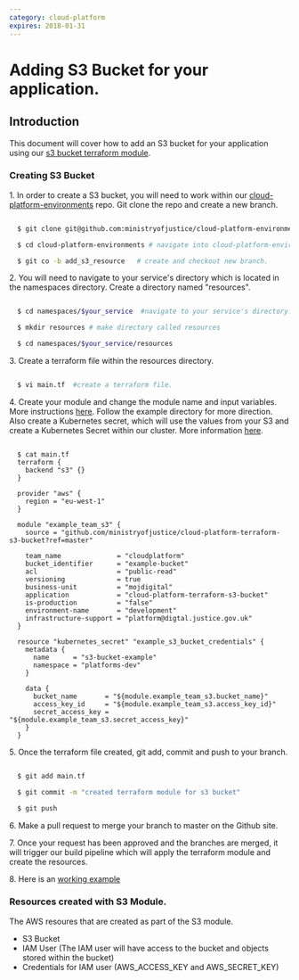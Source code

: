 ```yaml
---
category: cloud-platform
expires: 2018-01-31
---
```


# Adding S3 Bucket for your application.

## Introduction
This document will cover how to add an S3 bucket for your application using our [s3 bucket terraform module](https://github.com/ministryofjustice/cloud-platform-terraform-s3-bucket).


### Creating S3 Bucket

1\. In order to create a S3 bucket, you will need to work within our [cloud-platform-environments](https://github.com/ministryofjustice/cloud-platform-environments) repo. Git clone the repo and create a new branch.

```bash

  $ git clone git@github.com:ministryofjustice/cloud-platform-environments.git #git clone repo

  $ cd cloud-platform-environments # navigate into cloud-platform-environments directory.

  $ git co -b add_s3_resource   # create and checkout new branch.

```

2\. You will need to navigate to your service's directory which is located in the namespaces directory. Create a directory named "resources".

```bash

  $ cd namespaces/$your_service  #navigate to your service's directory.

  $ mkdir resources # make directory called resources

  $ cd namespaces/$your_service/resources

```

3\. Create a terraform file within the resources directory.

```bash

  $ vi main.tf  #create a terraform file.

```

4\. Create your module and change the module name and input variables. More instructions [here](https://github.com/ministryofjustice/cloud-platform-terraform-s3-bucket). Follow the example directory for more direction. Also create a Kubernetes secret, which will use the values from your S3 and create a Kubernetes Secret within our cluster. More information [here](https://www.terraform.io/docs/providers/kubernetes/r/secret.html).


```hcl

  $ cat main.tf
  terraform {
    backend "s3" {}
  }

  provider "aws" {
    region = "eu-west-1"
  }

  module "example_team_s3" {
    source = "github.com/ministryofjustice/cloud-platform-terraform-s3-bucket?ref=master"

    team_name              = "cloudplatform"
    bucket_identifier      = "example-bucket"
    acl                    = "public-read"
    versioning             = true
    business-unit          = "mojdigital"
    application            = "cloud-platform-terraform-s3-bucket"
    is-production          = "false"
    environment-name       = "development"
    infrastructure-support = "platform@digtal.justice.gov.uk"
  }

  resource "kubernetes_secret" "example_s3_bucket_credentials" {
    metadata {
      name      = "s3-bucket-example"
      namespace = "platforms-dev"
    }

    data {
      bucket_name       = "${module.example_team_s3.bucket_name}"
      access_key_id     = "${module.example_team_s3.access_key_id}"
      secret_access_key = "${module.example_team_s3.secret_access_key}"
    }
  }

```

5\. Once the terraform file created, git add, commit and push to your branch.

```bash

  $ git add main.tf

  $ git commit -m "created terraform module for s3 bucket"

  $ git push

```

6\. Make a pull request to merge your branch to master on the Github site.

7\. Once your request has been approved and the branches are merged, it will trigger our build pipeline which will apply the terraform module and create the resources.

8\. Here is an [working example](https://github.com/ministryofjustice/cloud-platform-environments/tree/add/terraform/namespaces/cloud-platform-test-1.k8s.integration.dsd.io/platforms-dev)

### Resources created with S3 Module.
The AWS resoures that are created as part of the S3 module.

- S3 Bucket
- IAM User (The IAM user will have access to the bucket and objects stored within the bucket)
- Credentials for IAM user (AWS_ACCESS_KEY and AWS_SECRET_KEY)
